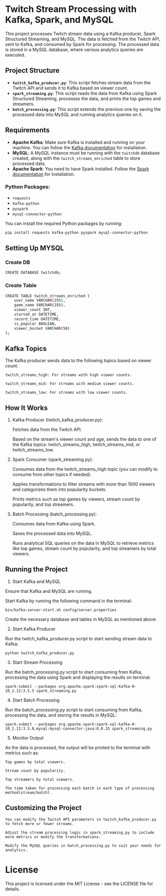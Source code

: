 # Twitch Stream Processing with Kafka, Spark, and MySQL

This project processes Twitch stream data using a Kafka producer, Spark Structured Streaming, and MySQL. The data is fetched from the Twitch API, sent to Kafka, and consumed by Spark for processing. The processed data is stored in a MySQL database, where various analytics queries are executed.

## Project Structure

- **`twitch_kafka_producer.py`**: This script fetches stream data from the Twitch API and sends it to Kafka based on viewer count.
- **`spark_streaming.py`**: This script reads the data from Kafka using Spark Structured Streaming, processes the data, and prints the top games and streamers.
- **`batch_processing.py`**: This script extends the previous one by saving the processed data into MySQL and running analytics queries on it.

## Requirements

- **Apache Kafka**: Make sure Kafka is installed and running on your machine. You can follow the [Kafka documentation](https://kafka.apache.org/quickstart) for installation.
- **MySQL**: A MySQL instance must be running with the `twitchdb` database created, along with the `twitch_streams_enriched` table to store processed data.
- **Apache Spark**: You need to have Spark installed. Follow the [Spark documentation](https://spark.apache.org/docs/latest/) for installation.

### Python Packages:
- `requests`
- `kafka-python`
- `pyspark`
- `mysql-connector-python`

You can install the required Python packages by running:

```bash
pip install requests kafka-python pyspark mysql-connector-python
```
## Setting Up MYSQL

### Create DB
```bash
CREATE DATABASE twitchdb;
```


### Create Table
```bash
CREATE TABLE twitch_streams_enriched (
    user_name VARCHAR(255),
    game_name VARCHAR(255),
    viewer_count INT,
    started_at DATETIME,
    record_time DATETIME,
    is_popular BOOLEAN,
    viewer_bucket VARCHAR(50)
);
```


## Kafka Topics

The Kafka producer sends data to the following topics based on viewer count:

    twitch_streams_high: For streams with high viewer counts.

    twitch_streams_mid: For streams with medium viewer counts.

    twitch_streams_low: For streams with low viewer counts.

## How It Works
1. Kafka Producer (twitch_kafka_producer.py):

    Fetches data from the Twitch API.

    Based on the stream's viewer count and age, sends the data to one of the Kafka topics: twitch_streams_high, twitch_streams_mid, or twitch_streams_low.

2. Spark Consumer (spark_streaming.py):

    Consumes data from the twitch_streams_high topic (you can modify to consume from other topics if needed).

    Applies transformations to filter streams with more than 1000 viewers and categorizes them into popularity buckets.

    Prints metrics such as top games by viewers, stream count by popularity, and top streamers.

3. Batch Processing (batch_processing.py):

    Consumes data from Kafka using Spark.

    Saves the processed data into MySQL.

    Runs analytical SQL queries on the data in MySQL to retrieve metrics like top games, stream count by popularity, and top streamers by total viewers.

## Running the Project
1. Start Kafka and MySQL

Ensure that Kafka and MySQL are running.

Start Kafka by running the following command in the terminal:

    bin/kafka-server-start.sh config/server.properties

Create the necessary database and tables in MySQL as mentioned above.

2. Start Kafka Producer

Run the twitch_kafka_producer.py script to start sending stream data to Kafka:

    python twitch_kafka_producer.py

3. Start Stream Processing

Run the batch_processing.py script to start consuming from Kafka, processing the data using Spark and displaying the results on terminal:

    spark-submit --packages org.apache.spark:spark-sql-kafka-0-10_2.12:3.5.5 spark_streaming.py


4. Start Batch Processing

Run the batch_processing.py script to start consuming from Kafka, processing the data, and storing the results in MySQL:

    spark-submit --packages org.apache.spark:spark-sql-kafka-0-10_2.12:3.5.0,mysql:mysql-connector-java:8.0.33 spark_streaming.py

5. Monitor Output

As the data is processed, the output will be printed to the terminal with metrics such as:

    Top games by total viewers.

    Stream count by popularity.

    Top streamers by total viewers.

    The time taken for processing each batch in each type of processing method(stream/batch).

## Customizing the Project

    You can modify the Twitch API parameters in twitch_kafka_producer.py to fetch more or fewer streams.

    Adjust the stream processing logic in spark_streaming.py to include more metrics or modify the transformations.

    Modify the MySQL queries in batch_processing.py to suit your needs for analytics.

# License

This project is licensed under the MIT License - see the LICENSE file for details.

